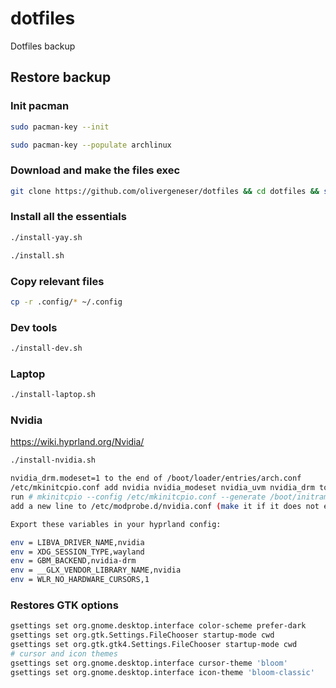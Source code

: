 # dotfiles
Dotfiles backup

<h2>Restore backup</h2>

### Init pacman
```bash
sudo pacman-key --init
```
```bash
sudo pacman-key --populate archlinux
```

### Download and make the files exec
```bash
git clone https://github.com/olivergeneser/dotfiles && cd dotfiles && sudo chmod +x *.sh
```

### Install all the essentials
```bash
./install-yay.sh
```
```bash
./install.sh
```

### Copy relevant files
```bash
cp -r .config/* ~/.config
```

### Dev tools
```bash
./install-dev.sh
```

### Laptop
```bash
./install-laptop.sh
```

### Nvidia 
https://wiki.hyprland.org/Nvidia/
```bash
./install-nvidia.sh

nvidia_drm.modeset=1 to the end of /boot/loader/entries/arch.conf
/etc/mkinitcpio.conf add nvidia nvidia_modeset nvidia_uvm nvidia_drm to your MODULES
run # mkinitcpio --config /etc/mkinitcpio.conf --generate /boot/initramfs-custom.img
add a new line to /etc/modprobe.d/nvidia.conf (make it if it does not exist) and add the line options nvidia-drm modeset=1

Export these variables in your hyprland config:

env = LIBVA_DRIVER_NAME,nvidia
env = XDG_SESSION_TYPE,wayland
env = GBM_BACKEND,nvidia-drm
env = __GLX_VENDOR_LIBRARY_NAME,nvidia
env = WLR_NO_HARDWARE_CURSORS,1

```





### Restores GTK options
```bash
gsettings set org.gnome.desktop.interface color-scheme prefer-dark
gsettings set org.gtk.Settings.FileChooser startup-mode cwd
gsettings set org.gtk.gtk4.Settings.FileChooser startup-mode cwd
# cursor and icon themes
gsettings set org.gnome.desktop.interface cursor-theme 'bloom'
gsettings set org.gnome.desktop.interface icon-theme 'bloom-classic'
```

